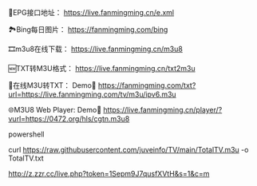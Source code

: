 📆EPG接口地址：
https://live.fanmingming.cn/e.xml

🏞️Bing每日图片：
https://fanmingming.com/bing

🎞️m3u8在线下载：
https://live.fanmingming.cn/m3u8

🆕TXT转M3U格式：
https://live.fanmingming.cn/txt2m3u

📄在线M3U转TXT：
Demo🔗 https://fanmingming.com/txt?url=https://live.fanmingming.com/tv/m3u/ipv6.m3u

🌐M3U8 Web Player:
Demo🔗 https://live.fanmingming.cn/player/?vurl=https://0472.org/hls/cgtn.m3u8

powershell

curl https://raw.githubusercontent.com/juveinfo/TV/main/TotalTV.m3u -o TotalTV.txt


http://z.zzr.cc/live.php?token=1Sepm9J7qusfXVtH&s=1&c=m



